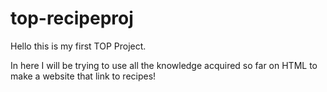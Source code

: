 # top-recipeproj

Hello this is my first TOP Project. 

In here I will be trying to use all the knowledge acquired so far on HTML to make a website that link to recipes!

